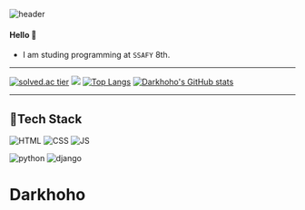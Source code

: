 ![header](https://capsule-render.vercel.app/api?type=rounded&color=gradient&height=70&section=header&text=Darkhoho&fontSize=50&animation=scaleIn)

#### Hello 👋 

- I am studing programming at `SSAFY` 8th.

***
[![solved.ac tier](http://mazassumnida.wtf/api/generate_badge?boj=arinos)](https://solved.ac/arinos)
 <img src="http://mazandi.herokuapp.com/api?handle=arinos&theme=warm"/>
[![Top Langs](https://github-readme-stats.vercel.app/api/top-langs/?username=Darkhoho&layout=compact)](https://github.com/Darkhoho/github-readme-stats)
[![Darkhoho's GitHub stats](https://github-readme-stats.vercel.app/api?username=Darkhoho)](https://github.com/Darkhoho/github-readme-stats) 

      
***
## 🍊Tech Stack
 ![HTML](https://img.shields.io/badge/HTML-E34F26?style=flat-square&logo=HTML5&logoColor=white) 
 ![CSS](https://img.shields.io/badge/CSS-1572B6?style=flat-square&logo=CSS3&logoColor=white) 
 ![JS](https://img.shields.io/badge/JavaScript-F7DF1E?style=flat-square&logo=JavaScript&logoColor=white)
 <!-- ![TypeScript](https://img.shields.io/badge/TypeScript-3178C6?style=flat-square&logo=TypeScript&logoColor=white) -->
 ![python](https://img.shields.io/badge/Python-3776AB?style=flat-square&logo=python&logoColor=white)
 ![django](https://img.shields.io/badge/django-092E20?style=flat-square&logo=django&logoColor=white)
 <!-- ![Vue.js](https://img.shields.io/badge/Vue.js-4FC08D?style=flat-square&logo=Vue.js&logoColor=white) -->
 <!-- ![React](https://img.shields.io/badge/React-61DAFB?style=flat-square&logo=React&logoColor=white) -->
   
<!-- *** -->
<!-- ## 🍒Blog -->
<!-- [티스토리(개발 블로그)](https://dalseoin.tistory.com/) 👩‍💻 -->

<!-- *** -->
 # Darkhoho
